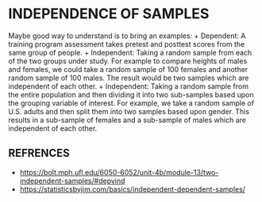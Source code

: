 # INDEPENDENCE OF SAMPLES 


Maybe good way to understand is to bring an examples: 
    + Dependent: A training program assessment takes pretest and posttest scores from the same group of people.
    + Independent: Taking a random sample from each of the two groups under study. For example to compare heights of males and females, we could take a random sample of 100 females and another random sample of 100 males. The result would be two samples which are independent of each other.
    + Independent: Taking a random sample from the entire population and then dividing it into two sub-samples based upon the grouping variable of interest. For example, we take a random sample of U.S. adults and then split them into two samples based upon gender. This results in a sub-sample of females and a sub-sample of males which are independent of each other.
    
    
## REFRENCES 

+ https://bolt.mph.ufl.edu/6050-6052/unit-4b/module-13/two-independent-samples/#depvind
+ https://statisticsbyjim.com/basics/independent-dependent-samples/  
